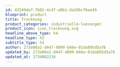 ```yaml
---
id: 43249da7-7b02-4c47-a8b1-da2dbcf6ae49
blueprint: product
title: Trocknung
product_categories: industrielle-loesungen
product_icon: icon_trocknung.svg
headline_above_type: h4
headline_type: h2
subtitle_type: h3
author: 273e00a1-d447-4899-b66e-01da895d5a76
updated_by: 273e00a1-d447-4899-b66e-01da895d5a76
updated_at: 1734082234
---
```

